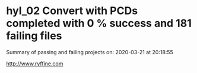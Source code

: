 # hyl_02 Convert with PCDs completed with 0 % success and 181 failing files

Summary of passing and failing projects on: 2020-03-21 at 20:18:55

http://www.ryffine.com
